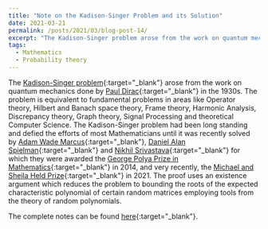 ```yaml
---
title: "Note on the Kadison-Singer Problem and its Solution"
date: 2021-03-21
permalink: /posts/2021/03/blog-post-14/
excerpt: "The Kadison-Singer problem arose from the work on quantum mechanics done by Paul Dirac in the 1930s. The problem is equivalent to fundamental problems in areas like Operator theory, Hilbert and Banach space theory, Frame theory, Harmonic Analysis, Discrepancy theory, Graph theory, Signal Processing and theoretical Computer Science. The Kadison-Singer problem had been long standing and defied the efforts of most Mathematicians until it was recently solved by Adam Wade Marcus, Daniel Alan Spielman and Nikhil Srivastava in 2013."
tags:
  - Mathematics
  - Probability theory
---
```


The [Kadison-Singer problem](https://en.wikipedia.org/wiki/Kadison%E2%80%93Singer_problem){:target="_blank"} arose from the work on quantum mechanics done by [Paul Dirac](https://en.wikipedia.org/wiki/Paul_dirac){:target="_blank"} in the 1930s. The problem is equivalent to fundamental problems in areas like Operator theory, Hilbert and Banach space theory, Frame theory, Harmonic Analysis, Discrepancy theory, Graph theory, Signal Processing and theoretical Computer Science. The Kadison-Singer problem had been long standing and defied the efforts of most Mathematicians until it was recently solved by [Adam Wade Marcus](https://en.wikipedia.org/wiki/Adam_Marcus_(mathematician)){:target="_blank"}, [Daniel Alan Spielman](https://en.wikipedia.org/wiki/Daniel_Spielman){:target="_blank"} and [Nikhil Srivastava](https://en.wikipedia.org/wiki/Nikhil_Srivastava){:target="_blank"} for which they were awarded the [George Polya Prize in Mathematics](https://evoq-eval.siam.org/prizes-recognition/major-prizes-lectures/detail/george-polya-prize-for-mathematics){:target="_blank"} in 2014, and very recently, the [Michael and Sheila Held Prize](http://www.nasonline.org/programs/awards/michael-and-sheila-held-prize.html?fbclid=IwAR3C3V9b7UGnSrTNaL55qMKWGQoNx4AN8stkcq3v7gDOms29HeW8_UqslP4){:target="_blank"} in 2021. The proof uses an existence argument which reduces the problem to bounding the roots of the expected characteristic polynomial of certain random matrices employing tools from the theory of random polynomials.

The complete notes can be found [here](\files\KS.pdf){:target="_blank"}.